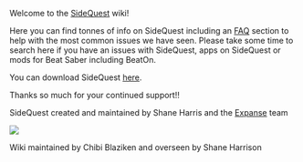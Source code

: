 Welcome to the [SideQuest](https://sidequestvr.com/#/what-is-sidequest) wiki!

Here you can find tonnes of info on SideQuest including an [FAQ](https://github.com/the-expanse/SideQuest/wiki/FAQ) section to help with the most common issues we have seen. Please take some time to search here if you have an issues with SideQuest, apps on SideQuest or mods for Beat Saber including BeatOn. 

You can download SideQuest [here](https://sidequestvr.com/#/download).

Thanks so much for your continued support!!

SideQuest created and maintained by Shane Harris and the [Expanse](https://theexpanse.app) team

![](https://cdn.discordapp.com/attachments/608376262347587595/609908738668888084/Screenshot_424.png)

Wiki maintained by Chibi Blaziken and overseen by Shane Harrison